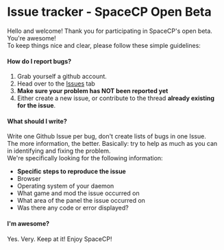 Issue tracker - SpaceCP Open Beta
===========================================

Hello and welcome! Thank you for participating in SpaceCP's open beta. You're awesome!  
To keep things nice and clear, please follow these simple guidelines:

#### How do I report bugs?

1. Grab yourself a github account. 
2. Head over to the [Issues](https://github.com/SpaceCP/Bugs/issues) tab
3. **Make sure your problem has NOT been reported yet**
4. Either create a new issue, or contribute to the thread **already existing for the issue**. 

#### What should I write?

Write one Github Issue per bug, don't create lists of bugs in one Issue.  
The more information, the better. Basically: try to help as much as you can in identifying and fixing the problem.  
We're specifically looking for the following information:

- **Specific steps to reproduce the issue**
- Browser
- Operating system of your daemon
- What game and mod the issue occurred on
- What area of the panel the issue occurred on
- Was there any code or error displayed?

#### I'm awesome? 

Yes. Very. Keep at it! Enjoy SpaceCP!
